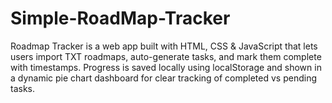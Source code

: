 # Simple-RoadMap-Tracker
Roadmap Tracker is a web app built with HTML, CSS &amp; JavaScript that lets users import TXT roadmaps, auto-generate tasks, and mark them complete with timestamps. Progress is saved locally using localStorage and shown in a dynamic pie chart dashboard for clear tracking of completed vs pending tasks.
